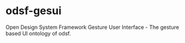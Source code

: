 # odsf-gesui
Open Design System Framework Gesture User Interface - The gesture based UI ontology of odsf.
